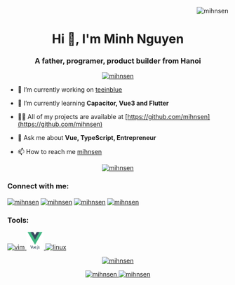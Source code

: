 <!--
### Hi there 👋

**mihnsen/mihnsen** is a ✨ _special_ ✨ repository because its `README.md` (this file) appears on your GitHub profile.

Here are some ideas to get you started:

- 🔭 I’m currently working on ...
- 🌱 I’m currently learning ...
- 👯 I’m looking to collaborate on ...
- 🤔 I’m looking for help with ...
- 💬 Ask me about ...
- 📫 How to reach me: ...
- 😄 Pronouns: ...
- ⚡ Fun fact: ...
-->


<p align="right"> <img src="https://komarev.com/ghpvc/?username=mihnsen&label=Profile%20views&color=0e75b6&style=flat" alt="mihnsen" /> </p>

<h1 align="center">Hi 👋, I'm Minh Nguyen</h1>
<h3 align="center">A father, programer, product builder from Hanoi</h3>

<p align="center"> <a href="https://github.com/ryo-ma/github-profile-trophy"><img src="https://github-profile-trophy.vercel.app/?username=mihnsen&theme=onedark" alt="mihnsen" /></a> </p>

- 🔭 I’m currently working on [teeinblue](https://teeinblue.com)

- 🌱 I’m currently learning **Capacitor, Vue3 and Flutter**

- 👨‍💻 All of my projects are available at [https://github.com/mihnsen](https://github.com/mihnsen)

- 💬 Ask me about **Vue, TypeScript, Entrepreneur**

- 📫 How to reach me [mihnsen](https://www.linkedin.com/in/mihnsen/)

<p align="center">
  <a href="https://twitter.com/mihnsen" target="blank"><img src="https://img.shields.io/twitter/follow/mihnsen?logo=twitter&style=for-the-badge" alt="mihnsen" /></a>
</p>

<h3 align="left">Connect with me:</h3>
<p align="left">
<a href="https://twitter.com/mihnsen" target="blank"><img align="center" src="https://cdn.jsdelivr.net/npm/simple-icons@3.0.1/icons/twitter.svg" alt="mihnsen" height="30" width="40" /></a>
<a href="https://linkedin.com/in/mihnsen" target="blank"><img align="center" src="https://cdn.jsdelivr.net/npm/simple-icons@3.0.1/icons/linkedin.svg" alt="mihnsen" height="30" width="40" /></a>
<a href="https://stackoverflow.com/users/mihnsen" target="blank"><img align="center" src="https://cdn.jsdelivr.net/npm/simple-icons@3.0.1/icons/stackoverflow.svg" alt="mihnsen" height="30" width="40" /></a>
<a href="https://fb.com/mihnsen" target="blank"><img align="center" src="https://cdn.jsdelivr.net/npm/simple-icons@3.0.1/icons/facebook.svg" alt="mihnsen" height="30" width="40" /></a>
</p>

<h3 align="left">Tools:</h3>
<p align="left"> 
<a href="https://www.vim.org/" target="_blank"> <img src="https://www.vim.org/images/vim_header.gif" alt="vim" width="160" height="40"/> </a>
<a href="https://vuejs.org/" target="_blank"> <img src="https://raw.githubusercontent.com/devicons/devicon/master/icons/vuejs/vuejs-original-wordmark.svg" alt="vuejs" width="40" height="40"/>
<a href="https://www.linux.org/" target="_blank"> <img src="https://cdn.worldvectorlogo.com/logos/linux-tux.svg" alt="linux" width="40" height="40"/>
</p>

<p align="center">
  <img src="https://github-readme-stats.vercel.app/api/top-langs?username=mihnsen&show_icons=true&locale=en&layout=compact&theme=dark" alt="mihnsen" />
</p>

<p align="center">
<img src="https://github-readme-stats.vercel.app/api?username=mihnsen&show_icons=true&locale=en&theme=dark" alt="mihnsen" />
<img src="https://github-readme-streak-stats.herokuapp.com/?user=mihnsen&theme=dark" alt="mihnsen" />
</p>
